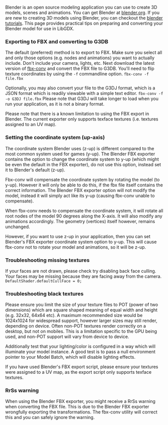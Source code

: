 Blender is an open source modeling application you can use to create 3D models, scenes and animations. You can get Blender at [blender.org](http://www.blender.org/). If you are new to creating 3D models using Blender, you can checkout the [blender tutorials](http://www.blender.org/education-help/tutorials/). This page provides practical tips on preparing and converting your Blender model for use in LibGDX.

### Exporting to FBX and converting to G3DB
The default (preferred) method is to export to FBX. Make sure you select all and only those options (e.g. nodes and animations) you want to actually include. Don't include your camera, lights, etc. Next download the latest version of [fbx-conv](https://github.com/libgdx/fbx-conv) and convert the FBX file to G3DB. You'll need to flip texture coordinates by using the `-f` commandline option.
`fbx-conv -f file.fbx`

Optionally, you may also convert your file to the G3DJ format, which is a JSON format which is readily viewable with a simple text editor. `fbx-conv -f -o G3DJ file.fbx` Please note that G3DJ will take longer to load when you run your application, as it is not a binary format.

Please note that there is a known limitation to using the FBX export in Blender. The current exporter only supports texface textures (i.e. textures assigned to an UV map). 

### Setting the coordinate system (up-axis)
The coordinate system Blender uses (z-up) is different compared to the most common system used for games (y-up). The Blender FBX exporter contains the option to change the coordinate system to y-up (which might be even the default in the FBX exporter), do not use this option, instead set it to Blender's default (z-up). 

Fbx-conv will compensate the coordinate system by rotating the model (to y-up). However it will only be able to do this, if the fbx file itself contains the correct information. The Blender FBX exporter option will not modify the model, instead it will simply act like its y-up (causing fbx-conv unable to compensate).

When fbx-conv needs to compensate the coordinate system, it will rotate all root nodes of the model 90 degrees along the X-axis. It will also modify any animations accordingly. The geometry (vertices) itself however, remains unchanged.

However, if you want to use z-up in your application, then you can set Blender's FBX exporter coordinate system option to y-up. This will cause fbx-conv not to rotate your model and animations, so it will be z-up.

### Troubleshooting missing textures

If your faces are not drawn, please check try disabling back face culling. Your faces may be missing because they are facing away from the camera. `DefaultShader.defaultCullFace = 0;`

### Troubleshooting black textures

Please ensure you limit the size of your texture files to POT (power of two dimensions) which are square shaped meaning of equal width and height (e.g. 32x32, 64x64 etc). A maximum recommended size would be 1024x1024 for widespread support, however larger sizes may still render, depending on device. Often non-POT textures render correctly on a desktop, but not on mobiles. This is a limitation specific to the GPU being used, and non-POT support will vary from device to device.

Additionally test that your lighting/color is configured in a way which will illuminate your model instance. A good test is to pass a null environment pointer to your Model Batch, which will disable lighting effects.

If you have used Blender's FBX export script, please ensure your textures were assigned to a UV map, as the export script only supports texface textures.


### RrSs warning
When using the Blender FBX exporter, you might receive a RrSs warning when converting the FBX file. This is due to the Blender FBX exporter wrongfully exporting the transformations. The fbx-conv utility will correct this and you can safely ignore the warning.